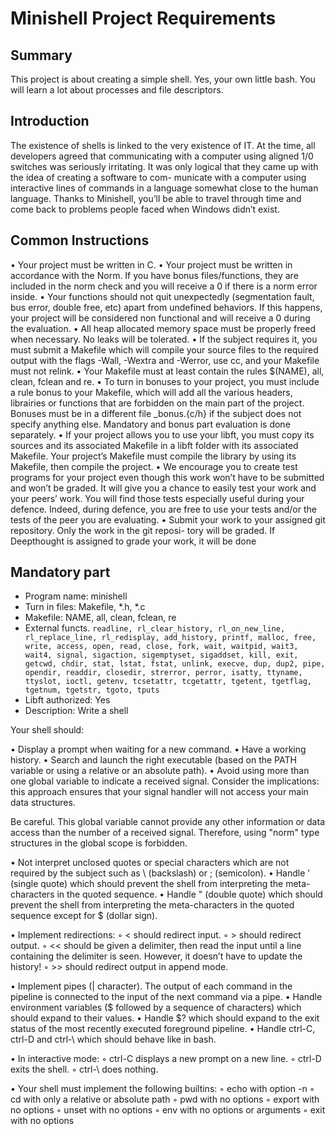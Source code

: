 # Minishell Project Requirements
## Summary
This project is about creating a simple shell.
Yes, your own little bash.
You will learn a lot about processes and file descriptors.

## Introduction
The existence of shells is linked to the very existence of IT.
At the time, all developers agreed that communicating with a computer using aligned
1/0 switches was seriously irritating.
It was only logical that they came up with the idea of creating a software to com-
municate with a computer using interactive lines of commands in a language somewhat
close to the human language.
Thanks to Minishell, you’ll be able to travel through time and come back to problems
people faced when Windows didn’t exist.

## Common Instructions
• Your project must be written in C.
• Your project must be written in accordance with the Norm. If you have bonus
files/functions, they are included in the norm check and you will receive a 0 if there
is a norm error inside.
• Your functions should not quit unexpectedly (segmentation fault, bus error, double
free, etc) apart from undefined behaviors. If this happens, your project will be
considered non functional and will receive a 0 during the evaluation.
• All heap allocated memory space must be properly freed when necessary. No leaks
will be tolerated.
• If the subject requires it, you must submit a Makefile which will compile your
source files to the required output with the flags -Wall, -Wextra and -Werror, use
cc, and your Makefile must not relink.
• Your Makefile must at least contain the rules $(NAME), all, clean, fclean and
re.
• To turn in bonuses to your project, you must include a rule bonus to your Makefile,
which will add all the various headers, librairies or functions that are forbidden on
the main part of the project. Bonuses must be in a different file _bonus.{c/h} if
the subject does not specify anything else. Mandatory and bonus part evaluation
is done separately.
• If your project allows you to use your libft, you must copy its sources and its
associated Makefile in a libft folder with its associated Makefile. Your project’s
Makefile must compile the library by using its Makefile, then compile the project.
• We encourage you to create test programs for your project even though this work
won’t have to be submitted and won’t be graded. It will give you a chance
to easily test your work and your peers’ work. You will find those tests especially
useful during your defence. Indeed, during defence, you are free to use your tests
and/or the tests of the peer you are evaluating.
• Submit your work to your assigned git repository. Only the work in the git reposi-
tory will be graded. If Deepthought is assigned to grade your work, it will be done

## Mandatory part
- Program name: minishell
- Turn in files: Makefile, *.h, *.c
- Makefile: NAME, all, clean, fclean, re
- External functs. ```readline, rl_clear_history, rl_on_new_line, rl_replace_line, rl_redisplay, add_history, printf, malloc, free, write, access, open, read, close, fork, wait, waitpid, wait3, wait4, signal, sigaction, sigemptyset, sigaddset, kill, exit, getcwd, chdir, stat, lstat, fstat, unlink, execve, dup, dup2, pipe, opendir, readdir, closedir, strerror, perror, isatty, ttyname, ttyslot, ioctl, getenv, tcsetattr, tcgetattr, tgetent, tgetflag, tgetnum, tgetstr, tgoto, tputs```
- Libft authorized: Yes
- Description: Write a shell

Your shell should:

• Display a prompt when waiting for a new command.
• Have a working history.
• Search and launch the right executable (based on the PATH variable or using a relative or an absolute path).
• Avoid using more than one global variable to indicate a received signal. Consider the implications: this approach ensures that your signal handler will not access your
main data structures.

Be careful. This global variable cannot provide any other
information or data access than the number of a received signal.
Therefore, using "norm" type structures in the global scope is forbidden.


• Not interpret unclosed quotes or special characters which are not required by the subject such as \ (backslash) or ; (semicolon).
• Handle ’ (single quote) which should prevent the shell from interpreting the meta-characters in the quoted sequence.
• Handle " (double quote) which should prevent the shell from interpreting the meta-characters in the quoted sequence except for $ (dollar sign).

• Implement redirections:
	◦ < should redirect input.
	◦ > should redirect output.
	◦ << should be given a delimiter, then read the input until a line containing the
	delimiter is seen. However, it doesn’t have to update the history!
	◦ >> should redirect output in append mode.

• Implement pipes (| character). The output of each command in the pipeline is
connected to the input of the next command via a pipe.
• Handle environment variables ($ followed by a sequence of characters) which
should expand to their values.
• Handle $? which should expand to the exit status of the most recently executed
foreground pipeline.
• Handle ctrl-C, ctrl-D and ctrl-\ which should behave like in bash.

• In interactive mode:
	◦ ctrl-C displays a new prompt on a new line.
	◦ ctrl-D exits the shell.
	◦ ctrl-\ does nothing.

• Your shell must implement the following builtins:
	◦ echo with option -n
	◦ cd with only a relative or absolute path
	◦ pwd with no options
	◦ export with no options
	◦ unset with no options
	◦ env with no options or arguments
	◦ exit with no options
